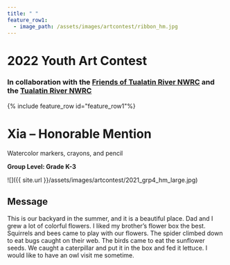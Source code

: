 ```yaml
---
title: " "
feature_row1:
  - image_path: /assets/images/artcontest/ribbon_hm.jpg
---
```


# 2022 Youth Art Contest

### In collaboration with the [Friends of Tualatin River NWRC](https://fotr.wildapricot.org/) and the [Tualatin River NWRC](https://www.fws.gov/refuge/Tualatin_River/)

{% include feature_row id="feature_row1"%}

# Xia – Honorable Mention  
Watercolor markers, crayons, and pencil  

**Group Level: Grade K-3**  

![]({{ site.url }}/assets/images/artcontest/2021_grp4_hm_large.jpg)

## Message

This is our backyard in the summer, and it is a beautiful place. Dad and I grew a lot of colorful flowers. I liked my brother’s flower box the best. Squirrels and bees came to play with our flowers. The spider climbed down to eat bugs caught on their web. The birds came to eat the sunflower seeds. We caught a caterpillar and put it in the box and fed it lettuce. I would like to have an owl visit me sometime.
